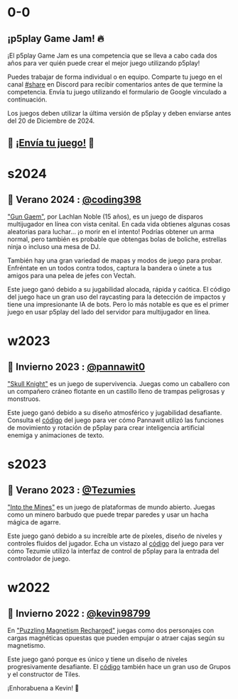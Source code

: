 # 0-0

## ¡p5play Game Jam! 🔥

¡El p5play Game Jam es una competencia que se lleva a cabo cada dos años para ver quién puede crear el mejor juego utilizando p5play!

Puedes trabajar de forma individual o en equipo. Comparte tu juego en el canal [#share](https://discord.gg/EJwnJATmj7) en Discord para recibir comentarios antes de que termine la competencia. Envía tu juego utilizando el formulario de Google vinculado a continuación.

Los juegos deben utilizar la última versión de p5play y deben enviarse antes del 20 de Diciembre de 2024.

## 🎉 [¡Envía tu juego!](https://forms.gle/xn2PvsC8FA8Hf8Qo8) 🎉

# s2024

## 🥇 Verano 2024 : [@coding398](https://coding398.dev/)

["Gun Gaem"](https://gungame-aus.coding398.dev/), por Lachlan Noble (15 años), es un juego de disparos multijugador en línea con vista cenital. En cada vida obtienes algunas cosas aleatorias para luchar... ¡o morir en el intento! Podrías obtener un arma normal, pero también es probable que obtengas bolas de boliche, estrellas ninja o incluso una mesa de DJ.

También hay una gran variedad de mapas y modos de juego para probar. Enfréntate en un todos contra todos, captura la bandera o únete a tus amigos para una pelea de jefes con Vectah.

Este juego ganó debido a su jugabilidad alocada, rápida y caótica. El código del juego hace un gran uso del raycasting para la detección de impactos y tiene una impresionante IA de bots. Pero lo más notable es que es el primer juego en usar p5play del lado del servidor para multijugador en línea.

# w2023

## 🥇 Invierno 2023 : [@pannawit0](https://www.youtube.com/@hazu0)

["Skull Knight"](https://pannawit0.github.io/SkullKnight) es un juego de supervivencia. Juegas como un caballero con un compañero cráneo flotante en un castillo lleno de trampas peligrosas y monstruos.

Este juego ganó debido a su diseño atmosférico y jugabilidad desafiante. Consulta el [código](https://github.com/Pannawit0/SkullKnight/blob/master/skullKnight.js) del juego para ver cómo Pannawit utilizó las funciones de movimiento y rotación de p5play para crear inteligencia artificial enemiga y animaciones de texto.

# s2023

## 🥇 Verano 2023 : [@Tezumies](https://twitter.com/Tezumies)

["Into the Mines"](https://tezumie.github.io/into-the-mines) es un juego de plataformas de mundo abierto. Juegas como un minero barbudo que puede trepar paredes y usar un hacha mágica de agarre.

Este juego ganó debido a su increíble arte de píxeles, diseño de niveles y controles fluidos del jugador. Echa un vistazo al [código](https://github.com/Tezumie/into-the-mines) del juego para ver cómo Tezumie utilizó la interfaz de control de p5play para la entrada del controlador de juego.

# w2022

## 🥇 Invierno 2022 : [@kevin98799](https://kevin98799.itch.io)

En ["Puzzling Magnetism Recharged"](https://kevin98799.itch.io/puzzling-magnetism-recharged) juegas como dos personajes con cargas magnéticas opuestas que pueden empujar o atraer cajas según su magnetismo.

Este juego ganó porque es único y tiene un diseño de niveles progresivamente desafiante. El [código](https://html-classic.itch.zone/html/7146864/sketch.js) también hace un gran uso de Grupos y el constructor de Tiles.

¡Enhorabuena a Kevin! 🥳
